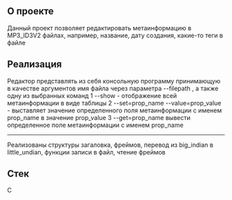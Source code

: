 ## О проекте
Данный проект позволяет редактировать метаинформацию в MP3_ID3V2 файлах, например, название, дату создания, какие-то теги в файле
## Реализация
Редактор представлять из себя консольную программу
принимающую в качестве аргументов имя файла через параметра
--filepath , а также одну из выбранных команд
1 --show - отображение всей метаинформации в виде таблицы
2 --set=prop_name --value=prop_value - выставляет значение
определенного поля метаинформации с именем prop_name в
значение prop_value
3 --get=prop_name вывести определенное поле метаинформации с именем prop_name
***
Реализованы структуры загаловка, фреймов, перевод из big_indian в little_undian, функции записи в файл, чтение фреймов
## Стек
С
